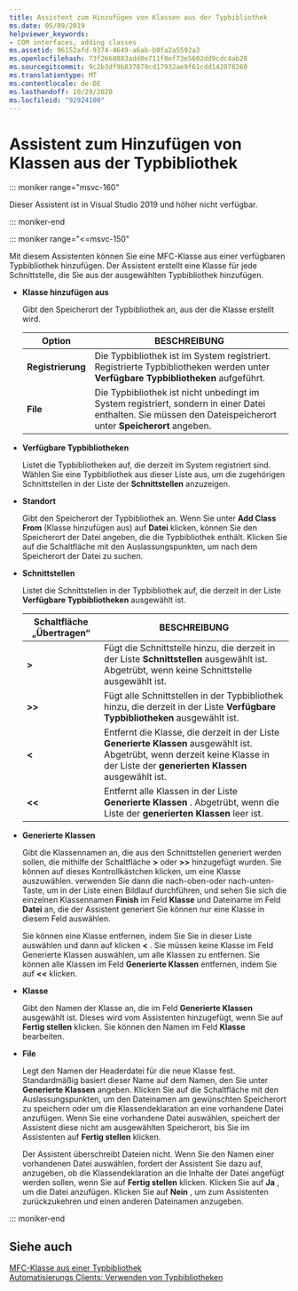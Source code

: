 ```yaml
---
title: Assistent zum Hinzufügen von Klassen aus der Typbibliothek
ms.date: 05/09/2019
helpviewer_keywords:
- COM interfaces, adding classes
ms.assetid: 96152afd-9374-4649-a6ab-b0fa2a5592a3
ms.openlocfilehash: 73f2668883add0e711f0ef73e5602dd9cdc4ab28
ms.sourcegitcommit: 9c2b3df9b837879cd17932ae9f61cdd142078260
ms.translationtype: MT
ms.contentlocale: de-DE
ms.lasthandoff: 10/29/2020
ms.locfileid: "92924100"
---
```

# <a name="add-class-from-typelib-wizard"></a>Assistent zum Hinzufügen von Klassen aus der Typbibliothek

::: moniker range="msvc-160"

Dieser Assistent ist in Visual Studio 2019 und höher nicht verfügbar.

::: moniker-end

::: moniker range="<=msvc-150"

Mit diesem Assistenten können Sie eine MFC-Klasse aus einer verfügbaren Typbibliothek hinzufügen. Der Assistent erstellt eine Klasse für jede Schnittstelle, die Sie aus der ausgewählten Typbibliothek hinzufügen.

- **Klasse hinzufügen aus**

   Gibt den Speicherort der Typbibliothek an, aus der die Klasse erstellt wird.

   |Option|BESCHREIBUNG|
   |------------|-----------------|
   |**Registrierung**|Die Typbibliothek ist im System registriert. Registrierte Typbibliotheken werden unter **Verfügbare Typbibliotheken** aufgeführt.|
   |**File**|Die Typbibliothek ist nicht unbedingt im System registriert, sondern in einer Datei enthalten. Sie müssen den Dateispeicherort unter **Speicherort** angeben.|

- **Verfügbare Typbibliotheken**

   Listet die Typbibliotheken auf, die derzeit im System registriert sind. Wählen Sie eine Typbibliothek aus dieser Liste aus, um die zugehörigen Schnittstellen in der Liste der **Schnittstellen** anzuzeigen.

- **Standort**

   Gibt den Speicherort der Typbibliothek an. Wenn Sie unter **Add Class From** (Klasse hinzufügen aus) auf **Datei** klicken, können Sie den Speicherort der Datei angeben, die die Typbibliothek enthält. Klicken Sie auf die Schaltfläche mit den Auslassungspunkten, um nach dem Speicherort der Datei zu suchen.

- **Schnittstellen**

   Listet die Schnittstellen in der Typbibliothek auf, die derzeit in der Liste **Verfügbare Typbibliotheken** ausgewählt ist.

   |Schaltfläche „Übertragen“|BESCHREIBUNG|
   |---------------------|-----------------|
   |**>**|Fügt die Schnittstelle hinzu, die derzeit in der Liste **Schnittstellen** ausgewählt ist. Abgetrübt, wenn keine Schnittstelle ausgewählt ist.|
   |**>>**|Fügt alle Schnittstellen in der Typbibliothek hinzu, die derzeit in der Liste **Verfügbare Typbibliotheken** ausgewählt ist.|
   |**\<**|Entfernt die Klasse, die derzeit in der Liste **Generierte Klassen** ausgewählt ist. Abgetrübt, wenn derzeit keine Klasse in der Liste der **generierten Klassen** ausgewählt ist.|
   |**\<\<**|Entfernt alle Klassen in der Liste **Generierte Klassen** . Abgetrübt, wenn die Liste der **generierten Klassen** leer ist.|

- **Generierte Klassen**

   Gibt die Klassennamen an, die aus den Schnittstellen generiert werden sollen, die mithilfe der Schaltfläche **>** oder **>>** hinzugefügt wurden. Sie können auf dieses Kontrollkästchen klicken, um eine Klasse auszuwählen. verwenden Sie dann die nach-oben-oder nach-unten-Taste, um in der Liste einen Bildlauf durchführen, und sehen Sie sich die einzelnen Klassennamen **Finish** im Feld **Klasse** und Dateiname im Feld **Datei** an, die der Assistent generiert Sie können nur eine Klasse in diesem Feld auswählen.

   Sie können eine Klasse entfernen, indem Sie Sie in dieser Liste auswählen und dann auf klicken **<** . Sie müssen keine Klasse im Feld Generierte Klassen auswählen, um alle Klassen zu entfernen. Sie können alle Klassen im Feld **Generierte Klassen** entfernen, indem Sie auf **<<** klicken.

- **Klasse**

   Gibt den Namen der Klasse an, die im Feld **Generierte Klassen** ausgewählt ist. Dieses wird vom Assistenten hinzugefügt, wenn Sie auf **Fertig stellen** klicken. Sie können den Namen im Feld **Klasse** bearbeiten.

- **File**

   Legt den Namen der Headerdatei für die neue Klasse fest. Standardmäßig basiert dieser Name auf dem Namen, den Sie unter **Generierte Klassen** angeben. Klicken Sie auf die Schaltfläche mit den Auslassungspunkten, um den Dateinamen am gewünschten Speicherort zu speichern oder um die Klassendeklaration an eine vorhandene Datei anzufügen. Wenn Sie eine vorhandene Datei auswählen, speichert der Assistent diese nicht am ausgewählten Speicherort, bis Sie im Assistenten auf **Fertig stellen** klicken.

   Der Assistent überschreibt Dateien nicht. Wenn Sie den Namen einer vorhandenen Datei auswählen, fordert der Assistent Sie dazu auf, anzugeben, ob die Klassendeklaration an die Inhalte der Datei angefügt werden sollen, wenn Sie auf **Fertig stellen** klicken. Klicken Sie auf **Ja** , um die Datei anzufügen. Klicken Sie auf **Nein** , um zum Assistenten zurückzukehren und einen anderen Dateinamen anzugeben.

::: moniker-end

## <a name="see-also"></a>Siehe auch

[MFC-Klasse aus einer Typbibliothek](../../mfc/reference/adding-an-mfc-class-from-a-type-library.md)<br/>
[Automatisierungs Clients: Verwenden von Typbibliotheken](../../mfc/automation-clients-using-type-libraries.md)
